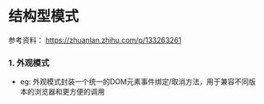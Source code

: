 # 结构型模式

参考资料： https://zhuanlan.zhihu.com/p/133263261

### 1. 外观模式
- eg: 外观模式封装一个统一的DOM元素事件绑定/取消方法，用于兼容不同版本的浏览器和更方便的调用